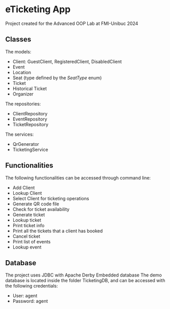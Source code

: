 # eTicketing App

Project created for the Advanced OOP Lab at FMI-Unibuc 2024

## Classes

The models:
* Client: GuestClient, RegisteredClient, DisabledClient
* Event
* Location
* Seat (type defined by the _SeatType_ enum)
* Ticket
* Historical Ticket
* Organizer

The repositories:
* ClientRepository
* EventRepository
* TicketRepository

The services:
* QrGenerator
* TicketingService

## Functionalities

The following functionalities can be accessed through command line:
* Add Client
* Lookup Client
* Select Client for ticketing operations
* Generate QR code file
* Check for ticket availability
* Generate ticket
* Lookup ticket
* Print ticket info
* Print all the tickets that a client has booked
* Cancel ticket
* Print list of events
* Lookup event

## Database

The project uses JDBC with Apache Derby Embedded database
The demo database is located inside the folder TicketingDB, and can be accessed with the following credentials:

* User: agent
* Password: agent



